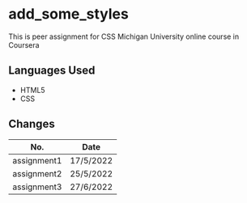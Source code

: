 # add_some_styles
This is peer assignment for CSS Michigan University online course in Coursera

## Languages Used
- HTML5
- CSS

## Changes
|**No.**|**Date**|
|-------|--------|
|assignment1|17/5/2022|
|assignment2|25/5/2022|
|assignment3|27/6/2022|
